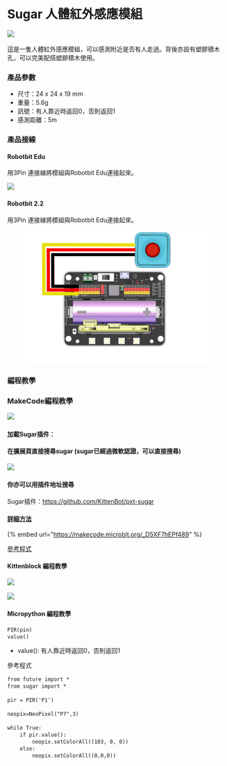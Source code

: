 # Sugar 人體紅外感應模組

![](https://kittenbothk.readthedocs.io/en/latest/\_images/pir1.png)

這是一隻人體紅外感應模組，可以感測附近是否有人走過。背後亦設有塑膠積木孔，可以完美配搭塑膠積木使用。

### 產品參數

* 尺寸：24 x 24 x 19 mm
* 重量：5.6g
* 訊號：有人靠近時返回0，否則返回1
* 感測距離：5m

### 產品接線

#### Robotbit Edu

用3Pin 連接線將模組與Robotbit Edu連接起來。

![](https://kittenbothk.readthedocs.io/en/latest/\_images/pir\_wire.png)

#### Robotbit 2.2

用3Pin 連接線將模組與Robotbit Edu連接起來。

<figure><img src="../../.gitbook/assets/button_wiring_2.2.png" alt=""><figcaption></figcaption></figure>

### 編程教學

### MakeCode編程教學

![](https://kittenbothk.readthedocs.io/en/latest/\_images/mcbanner15.png)

#### 加載Sugar插件：

#### 在擴展頁直接搜尋sugar (sugar已經過微軟認證，可以直接搜尋)

![](https://kittenbothk.readthedocs.io/en/latest/\_images/sugar\_search.gif)

#### 你亦可以用插件地址搜尋

Sugar插件：https://github.com/KittenBot/pxt-sugar

#### [詳細方法](../../programmingplatforms/makecode/kittenbotandmakecode.md)

{% embed url="https://makecode.microbit.org/_D5XF7hEPf489" %}

[參考程式](https://makecode.microbit.org/\_D5XF7hEPf489)

#### Kittenblock 編程教學

![](https://kittenbothk.readthedocs.io/en/latest/\_images/kbbanner9.png)

![](https://kittenbothk.readthedocs.io/en/latest/\_images/pir3.png)

#### Micropython 編程教學

```
PIR(pin)
value()
```

* value(): 有人靠近時返回0，否則返回1

參考程式

```
from future import *
from sugar import *

pir = PIR('P1')

neopix=NeoPixel("P7",3)

while True:
    if pir.value():
        neopix.setColorAll((103, 0, 0))
    else:
        neopix.setColorAll((0,0,0))
```
